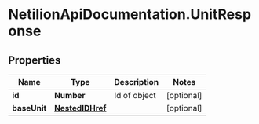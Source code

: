 # NetilionApiDocumentation.UnitResponse

## Properties
Name | Type | Description | Notes
------------ | ------------- | ------------- | -------------
**id** | **Number** | Id of object | [optional] 
**baseUnit** | [**NestedIDHref**](NestedIDHref.md) |  | [optional] 



